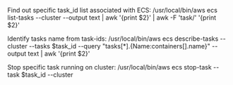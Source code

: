 Find out specific task_id list associated with ECS:
/usr/local/bin/aws ecs list-tasks --cluster <cluuster-name> --output text | awk '{print $2}' | awk -F 'task/' '{print $2}'

Identify tasks name from task-ids:
/usr/local/bin/aws ecs describe-tasks --cluster <cluster-name> --tasks $task_id --query "tasks[*].{Name:containers[].name}" --output text | awk '{print $2}'

Stop specific task running on cluster:
/usr/local/bin/aws ecs stop-task --task $task_id --cluster <cluster-name>
